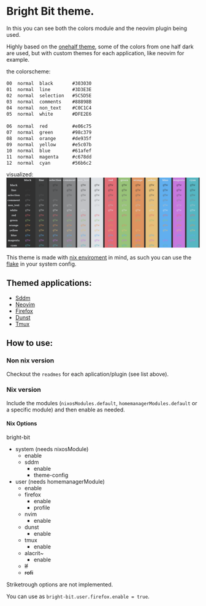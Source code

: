 # Bright Bit theme.
In this you can see both the colors module and the neovim plugin being used.

Highly based on the [onehalf theme](https://github.com/sonph/onehalf), 
some of the colors from one half dark are used, but with custom themes for each application,
like neovim for example.

the colorscheme:
```
00  normal  black       #303030
01  normal  line        #3D3E3E
02  normal  selection   #5C5D5E
03  normal  comments    #88898B
04  normal  non_text    #C0C1C4
05  normal  white       #DFE2E6

06  normal  red         #e06c75
07  normal  green       #98c379
08  normal  orange      #de935f
09  normal  yellow      #e5c07b
10  normal  blue        #61afef
11  normal  magenta     #c678dd
12  normal  cyan        #56b6c2
```
visualized:
![color pallet visualized](./screenshots/colors.png)


This theme is made with [nix enviroment](https://nixos.org/) in mind,
as such you can use the [flake](./flake.nix) in your system config.

## Themed applications:

- [Sddm](./system/sddm/)
- [Neovim](./user/neovim/)
- [Firefox](./user/firefox/)
- [Dunst](./user/dunst)
- [Tmux](./user/tmux)

## How to use:
### Non nix version
Checkout the `readmes` for each aplication/plugin (see list above).

### Nix version
Include the modules (`nixosModules.default`, `homemanagerModules.default` or a specific module) and
then enable as needed.


#### Nix Options
bright-bit
- system (needs nixosModule)
    - enable
    - sddm
        - enable
        - theme-config
- user (needs homemanagerModule)
    - enable
    - firefox
        - enable
        - profile
    - nvim
        - enable
    - dunst
        - enable
    - tmux
        - enable
    - alacrit~
        - enable
    - ~~lf~~
    - ~~rofi~~
		
Striketrough options are not implemented.

You can use as `bright-bit.user.firefox.enable = true`.
